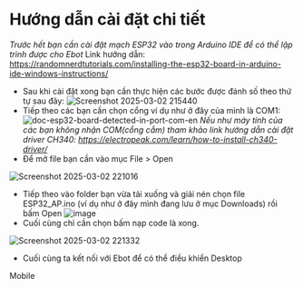 # Hướng dẫn cài đặt chi tiết
*Trước hết bạn cần cài đặt mạch ESP32 vào trong Arduino IDE để có thể lập trình được cho Ebot*
Link hướng dẫn: https://randomnerdtutorials.com/installing-the-esp32-board-in-arduino-ide-windows-instructions/
- Sau khi cài đặt xong bạn cần thực hiện các bước được đánh số theo thứ tự sau đây:
![Screenshot 2025-03-02 215440](https://github.com/user-attachments/assets/0681a363-cfe9-46e2-9f1a-47cea80627e5)
- Tiếp theo các bạn cần chọn cổng ví dụ như ở đây của mình là COM1:
![doc-esp32-board-detected-in-port-com-en](https://github.com/user-attachments/assets/9eb0c564-8ad1-414e-a9e1-b3a9f35deadc)
*Nếu như máy tính của các bạn không nhận COM(cổng cắm) tham khảo link hướng dẫn cài đặt driver CH340: https://electropeak.com/learn/how-to-install-ch340-driver/*
- Để mở file bạn cần vào mục File > Open

![Screenshot 2025-03-02 221016](https://github.com/user-attachments/assets/5ca4abe6-7665-4b15-8180-204c9c170319)
- Tiếp theo vào folder bạn vừa tải xuống và giải nén chọn file ESP32_AP.ino (ví dụ như ở đây mình đang lưu ở mục Downloads) rồi bấm Open
![image](https://github.com/user-attachments/assets/0d9837bf-0db3-4015-9990-6cc81faab696)
- Cuối cùng chỉ cần chọn bấm nạp code là xong.

![Screenshot 2025-03-02 221332](https://github.com/user-attachments/assets/a5081c76-aee7-4449-9952-6393bb49894d)

- Cuối cùng ta kết nối với Ebot để có thể điều khiển
Desktop

Mobile

